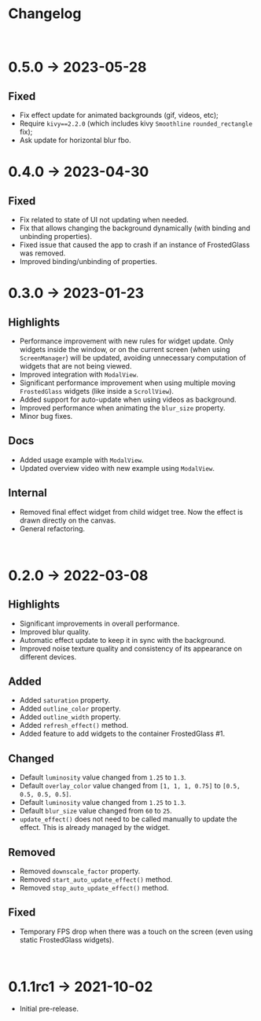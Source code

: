 # Changelog
<br>

# 0.5.0 → 2023-05-28

Fixed
----------

- Fix effect update for animated backgrounds (gif, videos, etc);
- Require `kivy==2.2.0` (which includes kivy `Smoothline` `rounded_rectangle` fix);
- Ask update for horizontal blur fbo.

# 0.4.0 → 2023-04-30

Fixed
----------

- Fix related to state of UI not updating when needed.
- Fix that allows changing the background dynamically (with binding and unbinding properties).
- Fixed issue that caused the app to crash if an instance of FrostedGlass was removed.
- Improved binding/unbinding of properties.

# 0.3.0 → 2023-01-23

Highlights
----------

- Performance improvement with new rules for widget update. Only widgets inside the window, or on the current screen (when using `ScreenManager`) will be updated, avoiding unnecessary computation of widgets that are not being viewed.
- Improved integration with `ModalView`.
- Significant performance improvement when using multiple moving `FrostedGlass` widgets (like inside a `ScrollView`).
- Added support for auto-update when using videos as background.
- Improved performance when animating the `blur_size` property.
- Minor bug fixes.

Docs
----------
- Added usage example with `ModalView`.
- Updated overview video with new example using `ModalView`.

Internal
----------

- Removed final effect widget from child widget tree. Now the effect is drawn directly on the canvas.
- General refactoring.

<br>

# 0.2.0 → 2022-03-08

Highlights
----------

- Significant improvements in overall performance.
- Improved blur quality.
- Automatic effect update to keep it in sync with the background.
- Improved noise texture quality and consistency of its appearance on different devices.

Added
----------

- Added `saturation` property.
- Added `outline_color` property.
- Added `outline_width` property.
- Added `refresh_effect()` method.
- Added feature to add widgets to the container FrostedGlass #1.

Changed
----------

- Default `luminosity` value changed from `1.25` to `1.3`.
- Default `overlay_color` value changed from `[1, 1, 1, 0.75]` to `[0.5, 0.5, 0.5, 0.5]`.
- Default `luminosity` value changed from `1.25` to `1.3`.
- Default `blur_size` value changed from `60` to `25`.
- `update_effect()` does not need to be called manually to update the effect. This is already managed by the widget.

Removed
----------

- Removed `downscale_factor` property.
- Removed `start_auto_update_effect()` method.
- Removed `stop_auto_update_effect()` method.

Fixed
----------

- Temporary FPS drop when there was a touch on the screen (even using static FrostedGlass widgets).

<br>

# 0.1.1rc1 → 2021-10-02
 - Initial pre-release.
